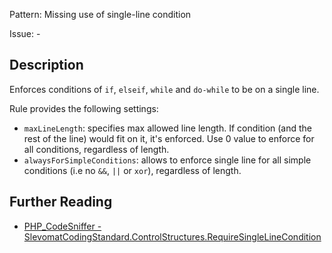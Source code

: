 Pattern: Missing use of single-line condition

Issue: -

## Description

Enforces conditions of `if`, `elseif`, `while` and `do-while` to be on a single line.

Rule provides the following settings:

* `maxLineLength`: specifies max allowed line length. If condition (and the rest of the line) would fit on it, it's enforced. Use 0 value to enforce for all conditions, regardless of length.
* `alwaysForSimpleConditions`: allows to enforce single line for all simple conditions (i.e no `&&`, `||` or `xor`), regardless of length.

## Further Reading

* [PHP_CodeSniffer - SlevomatCodingStandard.ControlStructures.RequireSingleLineCondition](https://github.com/slevomat/coding-standard/blob/master/doc/control-structures.md#slevomatcodingstandardcontrolstructuresrequiresinglelinecondition-)